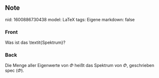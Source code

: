 ## Note
nid: 1600886730438
model: LaTeX
tags: Eigene
markdown: false

### Front
Was ist das \textit{Spektrum}?

### Back
Die Menge aller Eigenwerte von $\Phi$ heißt das Spektrum von $\Phi$, geschrieben spec $(\Phi)$.
